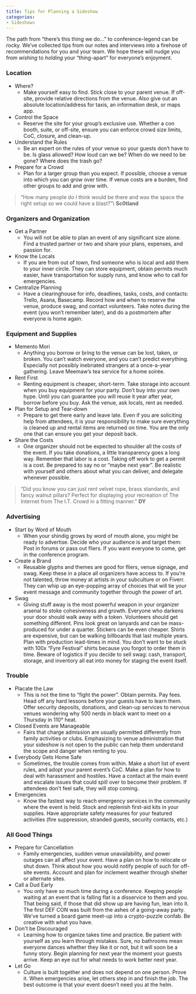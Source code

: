 ```yaml
---
title: Tips for Planning a Sideshow
categories:
- Sideshows
---
```


The path from “there’s this thing we do...” to conference-legend can be rocky. We’ve collected tips from our notes and interviews into a firehose of recommendations for you and your team. We hope these will nudge you from *wishing* to *holding* your “thing-apart” for everyone’s enjoyment.

### Location

- Where?
    - Make yourself easy to find. Stick close to your parent venue. If off-site, provide relative directions from the venue. Also give out an absolute location/address for taxis, an information desk, or maps app.
- Control the Space
    - Reserve the site for your group’s exclusive use. Whether a con booth, suite, or off-site, ensure you can enforce crowd size limits, CoC, closure, and clean-up.
- Understand the Rules
    - Be an expert on the rules of your venue so your guests don’t have to be. Is glass allowed? How loud can we be? When do we need to be gone? Where does the trash go?
- Prepare for a Crowd
    - Plan for a larger group than you expect. If possible, choose a venue into which you can grow over time. If venue costs are a burden, find other groups to add and grow with.

> “How many people do I think would be there and was the space the right setup so we could have a blast?”\\
**Sc0tland**

### Organizers and Organization

- Get a Partner
    - You will not be able to plan an event of any significant size alone. Find a trusted partner or two and share your plans, expenses, and passion for.
- Know the Locals
    - If you are from out of town, find someone who is local and add them to your inner circle. They can store equipment, obtain permits much easier, have transportation for supply runs, and know who to call for emergencies.
- Centralize Planning
    - Have a clearinghouse for info, deadlines, tasks, costs, and contacts: Trello, Asana, Basecamp. Record how and when to reserve the venue, produce swag, and contact volunteers. Take notes during the event (you won’t remember later), and do a postmortem after everyone is home again.

### Equipment and Supplies

- Memento Mori
    - Anything you borrow or bring to the venue can be lost, taken, or broken. You can’t watch everyone, and you can’t predict everything. Especially not possibly inebriated strangers at a once-a-year gathering. Leave Meemaw’s tea service for a home soirée.
- Rent First
    - Renting equipment is cheaper, short-term. Take storage into account when you buy equipment for your party. Don’t buy into your own hype. Until you can guarantee you will reuse it year after year, borrow before you buy. Ask the venue, ask locals, rent as needed.
- Plan for Setup and Tear-down
    - Prepare to get there early and leave late. Even if you are soliciting help from attendees, it is your responsibility to make sure everything is cleaned up and rental items are returned on time. You are the only one that can ensure you get your deposit back.
- Share the Costs
    - One organizer should not be expected to shoulder all the costs of the event. If you take donations, a little transparency goes a long way. Remember that labor is a cost. Taking off work to get a permit is a cost. Be prepared to say no or “maybe next year”. Be realistic with yourself and others about what you can deliver, and delegate whenever possible.

> “Did you know you can just rent velvet rope, brass standards, and  fancy walnut pillars? Perfect for displaying your recreation of The Internet from The I.T. Crowd in a fitting manner.”
**DY**

### Advertising

- Start by Word of Mouth
    - When your shindig grows by word of mouth alone, you might be ready to advertise. Decide who your audience is and target them: Post in forums or pass out fliers. If you want everyone to come, get in the conference program.
- Create a Brand
    - Reusable glyphs and themes are good for fliers, venue signage, and swag. Keep these in a place all organizers have access to. If you’re not talented, throw money at artists in your subculture or on Fiverr. They can whip up an eye-popping array of choices that will tie your event message and community together through the power of art.
- Swag
    - Giving stuff away is the most powerful weapon in your organizer arsenal to stoke cohesiveness and growth. Everyone who darkens your door should walk away with a token. Volunteers should get something different. Pins look great on lanyards and can be mass-produced for under a quarter. Stickers can be even cheaper. Shirts are expensive, but can be walking billboards that last multiple years. Plan with production lead-times in mind. You don’t want to be stuck with 100x “Fyre Festival” shirts because you forgot to order them in time. Beware of logistics if you decide to sell swag: cash, transport, storage, and inventory all eat into money for staging the event itself.

### Trouble

- Placate the Law
    - This is not the time to “fight the power”. Obtain permits. Pay fees. Head off any hard lessons before your guests have to learn them. Offer security deposits, donations, and clean-up services to nervous venues wondering why 500 nerds in black want to meet on a Thursday in 110° heat.
- Closed Events are Manageable
    - Fairs that charge admission are usually permitted differently from family activities or clubs. Emphasizing to venue administration that your sideshow is not open to the public can help them understand the scope and danger when renting to you.
- Everybody Gets Home Safe
    - Sometimes, the trouble comes from within. Make a short list of event rules, and adopt your parent event’s CoC. Make a plan for how to deal with harassment and hostiles. Have a contact at the main event and escalate issues that could spill over to become their problem. If attendees don’t feel safe, they will stop coming.
- Emergencies
    - Know the fastest way to reach emergency services in the community where the event is held. Stock and replenish first-aid kits in your supplies. Have appropriate safety measures for your featured activities (fire suppression, stranded guests, security contacts, etc.)

### All Good Things

- Prepare for Cancellation
    - Family emergencies, sudden venue unavailability, and power outages can all affect your event. Have a plan on how to relocate or shut down. Think about how you would notify people of such for off-site events. Account and plan for inclement weather through shelter or alternate sites.
- Call a Dud Early
    - You only have so much time during a conference. Keeping people waiting at an event that is falling flat is a disservice to them and you. That being said, if those that did show up are having fun, lean into it. The first DEF CON was built from the ashes of a going-away party. We’ve turned a board game meet-up into a crypto-puzzle confab. Be creative with what you have.
- Don't be Discouraged
    - Learning how to organize takes time and practice. Be patient with yourself as you learn through mistakes. Sure, no bathrooms mean everyone dances whether they like it or not, but it will soon be a funny story. Begin planning for next year the moment your guests arrive. Keep an eye out for what needs to work better next year.
- Let Go
    - Culture is built together and does not depend on one person. Prove it. When emergencies arise, let others step in and finish the job. The best outcome is that your event doesn’t need you at the helm.